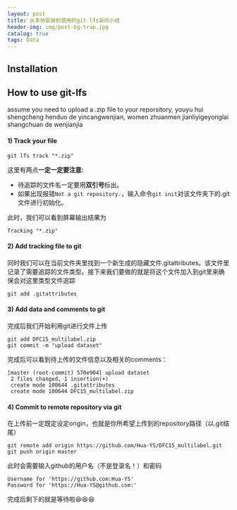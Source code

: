 ```yaml
---
layout: post
title: 从本地安装到使用的git-lfs采坑小结
header-img: img/post-bg-trap.jpg 
catalog: true
tags: Data
---
```




## Installation





## How to use git-lfs

assume you need to upload a .zip file to your reporsitory, youyu hui shengcheng henduo de yincangwenjian, women zhuanmen jianliyigeyonglai shangchuan de wenjianjia

#### 1) Track your file

```
git lfs track "*.zip"
```

这里有两点<strong>一定一定要注意:</strong>
* 待追踪的文件名一定要用<strong>双引号</strong>标出。
* 如果出现报错```Not a git repository.```，输入命令```git init```对该文件夹下的.git文件进行初始化。

此时，我们可以看到屏幕输出结果为
```
Tracking "*.zip"
```

#### 2) Add tracking file to git
同时我们可以在当前文件夹里找到一个新生成的隐藏文件.gitattributes。该文件里记录了需要追踪的文件类型。接下来我们要做的就是将这个文件加入到git里来确保会对这里类型文件追踪
```
git add .gitattributes
```

#### 3) Add data and comments to git
完成后我们开始利用git进行文件上传
```
git add DFC15_multilabel.zip
git commit -m "upload dataset"
```

完成后可以看到待上传的文件信息以及相关的comments：
```
[master (root-commit) 570e904] upload dataset
 2 files changed, 1 insertion(+)
 create mode 100644 .gitattributes
 create mode 100644 DFC15_multilabel.zip
```

#### 4) Commit to remote repository via git
在上传前一定既定设定origin，也就是你所希望上传到的repository路径（以.git结尾）
```
git remote add origin https://github.com/Hua-YS/DFC15_multilabel.git
git push origin master
```

此时会需要输入github的用户名（不是登录名！）和密码
```
Username for 'https://github.com:Hua-YS'
Password for 'https://Hua-YS@github.com:'
```

完成后剩下的就是等待啦😆😆😆



